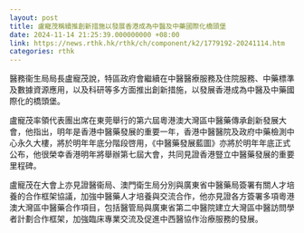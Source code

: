 ```yaml
---
layout: post
title: 盧寵茂稱續推創新措施以發展香港成為中醫及中藥國際化橋頭堡
date: 2024-11-14 21:25:39.000000000 +08:00
link: https://news.rthk.hk/rthk/ch/component/k2/1779192-20241114.htm
categories: rthk
---
```


醫務衞生局局長盧寵茂說，特區政府會繼續在中醫醫療服務及住院服務、中藥標準及數據資源應用，以及科研等多方面推出創新措施，以發展香港成為中醫及中藥國際化的橋頭堡。
 
盧寵茂率領代表團出席在東莞舉行的第六屆粵港澳大灣區中醫藥傳承創新發展大會，他指出，明年是香港中醫藥發展的重要一年，香港中醫醫院及政府中藥檢測中心永久大樓，將於明年年底分階段啓用，《中醫藥發展藍圖》亦將於明年年底正式公布，他很榮幸香港明年將舉辦第七屆大會，共同見證香港豎立中醫藥發展的重要里程碑。

盧寵茂在大會上亦見證醫衞局、澳門衛生局分別與廣東省中醫藥局簽署有關人才培養的合作框架協議，加強中醫藥人才培養與交流合作，他亦見證各方簽署多項粵港澳大灣區中醫藥合作項目，包括醫管局與廣東省第二中醫院建立大灣區中醫訪問學者計劃合作框架，加強臨床專業交流及促進中西醫協作治療服務的發展。

